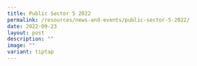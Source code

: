 ```yaml
---
title: Public Sector 5 2022
permalink: /resources/news-and-events/public-sector-5-2022/
date: 2022-09-23
layout: post
description: ""
image: ""
variant: tiptap
---
```

